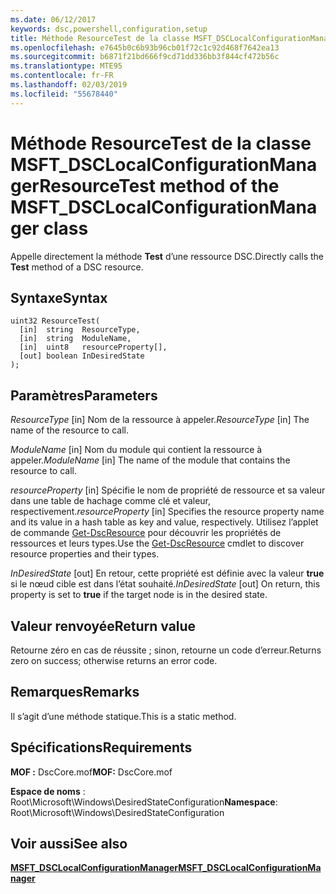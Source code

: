 ```yaml
---
ms.date: 06/12/2017
keywords: dsc,powershell,configuration,setup
title: Méthode ResourceTest de la classe MSFT_DSCLocalConfigurationManager
ms.openlocfilehash: e7645b0c6b93b96cb01f72c1c92d468f7642ea13
ms.sourcegitcommit: b6871f21bd666f9cd71dd336bb3f844cf472b56c
ms.translationtype: MTE95
ms.contentlocale: fr-FR
ms.lasthandoff: 02/03/2019
ms.locfileid: "55678440"
---
```

# <a name="resourcetest-method-of-the-msftdsclocalconfigurationmanager-class"></a><span data-ttu-id="3ca2f-103">Méthode ResourceTest de la classe MSFT_DSCLocalConfigurationManager</span><span class="sxs-lookup"><span data-stu-id="3ca2f-103">ResourceTest method of the MSFT_DSCLocalConfigurationManager class</span></span>

<span data-ttu-id="3ca2f-104">Appelle directement la méthode **Test** d’une ressource DSC.</span><span class="sxs-lookup"><span data-stu-id="3ca2f-104">Directly calls the **Test** method of a DSC resource.</span></span>

## <a name="syntax"></a><span data-ttu-id="3ca2f-105">Syntaxe</span><span class="sxs-lookup"><span data-stu-id="3ca2f-105">Syntax</span></span>

```mof
uint32 ResourceTest(
  [in]  string  ResourceType,
  [in]  string  ModuleName,
  [in]  uint8   resourceProperty[],
  [out] boolean InDesiredState
);
```

## <a name="parameters"></a><span data-ttu-id="3ca2f-106">Paramètres</span><span class="sxs-lookup"><span data-stu-id="3ca2f-106">Parameters</span></span>

<span data-ttu-id="3ca2f-107">*ResourceType* \[in\] Nom de la ressource à appeler.</span><span class="sxs-lookup"><span data-stu-id="3ca2f-107">*ResourceType* \[in\] The name of the resource to call.</span></span>

<span data-ttu-id="3ca2f-108">*ModuleName* \[in\] Nom du module qui contient la ressource à appeler.</span><span class="sxs-lookup"><span data-stu-id="3ca2f-108">*ModuleName* \[in\] The name of the module that contains the resource to call.</span></span>

<span data-ttu-id="3ca2f-109">*resourceProperty* \[in\] Spécifie le nom de propriété de ressource et sa valeur dans une table de hachage comme clé et valeur, respectivement.</span><span class="sxs-lookup"><span data-stu-id="3ca2f-109">*resourceProperty* \[in\] Specifies the resource property name and its value in a hash table as key and value, respectively.</span></span> <span data-ttu-id="3ca2f-110">Utilisez l’applet de commande [Get-DscResource](/powershell/module/PSDesiredStateConfiguration/Get-DscResource) pour découvrir les propriétés de ressources et leurs types.</span><span class="sxs-lookup"><span data-stu-id="3ca2f-110">Use the [Get-DscResource](/powershell/module/PSDesiredStateConfiguration/Get-DscResource) cmdlet to discover resource properties and their types.</span></span>

<span data-ttu-id="3ca2f-111">*InDesiredState* \[out\] En retour, cette propriété est définie avec la valeur **true** si le nœud cible est dans l’état souhaité.</span><span class="sxs-lookup"><span data-stu-id="3ca2f-111">*InDesiredState* \[out\] On return, this property is set to **true** if the target node is in the desired state.</span></span>

## <a name="return-value"></a><span data-ttu-id="3ca2f-112">Valeur renvoyée</span><span class="sxs-lookup"><span data-stu-id="3ca2f-112">Return value</span></span>

<span data-ttu-id="3ca2f-113">Retourne zéro en cas de réussite ; sinon, retourne un code d’erreur.</span><span class="sxs-lookup"><span data-stu-id="3ca2f-113">Returns zero on success; otherwise returns an error code.</span></span>

## <a name="remarks"></a><span data-ttu-id="3ca2f-114">Remarques</span><span class="sxs-lookup"><span data-stu-id="3ca2f-114">Remarks</span></span>

<span data-ttu-id="3ca2f-115">Il s’agit d’une méthode statique.</span><span class="sxs-lookup"><span data-stu-id="3ca2f-115">This is a static method.</span></span>

## <a name="requirements"></a><span data-ttu-id="3ca2f-116">Spécifications</span><span class="sxs-lookup"><span data-stu-id="3ca2f-116">Requirements</span></span>

<span data-ttu-id="3ca2f-117">**MOF :** DscCore.mof</span><span class="sxs-lookup"><span data-stu-id="3ca2f-117">**MOF:** DscCore.mof</span></span>

<span data-ttu-id="3ca2f-118">**Espace de noms** : Root\Microsoft\Windows\DesiredStateConfiguration</span><span class="sxs-lookup"><span data-stu-id="3ca2f-118">**Namespace**: Root\Microsoft\Windows\DesiredStateConfiguration</span></span>

## <a name="see-also"></a><span data-ttu-id="3ca2f-119">Voir aussi</span><span class="sxs-lookup"><span data-stu-id="3ca2f-119">See also</span></span>

[<span data-ttu-id="3ca2f-120">**MSFT_DSCLocalConfigurationManager**</span><span class="sxs-lookup"><span data-stu-id="3ca2f-120">**MSFT_DSCLocalConfigurationManager**</span></span>](msft-dsclocalconfigurationmanager.md)